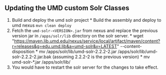 Updating the UMD custom Solr Classes
---------------------------------------------------

1. Build and deploy the umd solr project
        * Build the assembly and deploy to umd nexus `mvn clean deploy`
2. Fetch the `umd-solr-<VERSION>.jar` from nexus and replace the previous version jar in `/apps/solr/lib` directory on the solr server.
        * wget "https://maven.lib.umd.edu/nexus/service/local/artifact/maven/content?r=releases&g=edu.umd.lib&a=umd-solr&v=LATEST" --content-disposition
        * mv /apps/solr/lib/umd-solr-2.2.2-2.jar /apps/solr/lib/umd-solr-2.2.2-2.jar.bak (assuming 2.2.2-2 is the previous version)
        * mv umd-solr-*.jar /apps/solr/lib/
3. You would have to restart the solr server for the changes to take effect.
